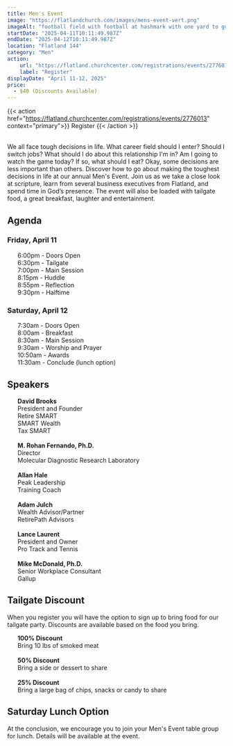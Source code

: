 ```yaml
---
title: Men's Event
image: "https://flatlandchurch.com/images/mens-event-vert.png"
imageAlt: "football field with football at hashmark with one yard to go"
startDate: "2025-04-11T10:11:49.987Z"
endDate: "2025-04-12T10:11:49.987Z"
location: "Flatland 144"
category: "Men"
action:
    url: "https://flatland.churchcenter.com/registrations/events/2776013"
    label: "Register"
displayDate: "April 11-12, 2025"
price:
  - $40 (Discounts Available)
---
```


{{< action href="https://flatland.churchcenter.com/registrations/events/2776013" context="primary">}}
Register
{{< /action >}}<br><br>

We all face tough decisions in life. What career field should I enter? Should I switch jobs? What should I do about this relationship I'm in? Am I going to watch the game today? If so, what should I eat? Okay, some decisions are less important than others. Discover how to go about making the toughest decisions in life at our annual Men's Event. Join us as we take a close look at scripture, learn from several business executives from Flatland, and spend time in God’s presence. The event will also be loaded with tailgate food, a great breakfast, laughter and entertainment.

## Agenda

### Friday, April 11
<ul>
  6:00pm - Doors Open<br>
  6:30pm - Tailgate<br>
  7:00pm - Main Session<br>
  8:15pm - Huddle<br>
  8:55pm - Reflection<br>
  9:30pm - Halftime<br>
</ul>

### Saturday, April 12
<ul>
  7:30am - Doors Open<br>
  8:00am - Breakfast<br>
  8:30am - Main Session<br>
  9:30am - Worship and Prayer<br>
  10:50am - Awards<br>
  11:30am - Conclude (lunch option)<br>
</ul>

## Speakers
<ul>
  <b>David Brooks</b><br>President and Founder<br>Retire SMART<br>SMART Wealth<br>Tax SMART<br><br>
  <b>M. Rohan Fernando, Ph.D.</b><br>Director<br>Molecular Diagnostic Research Laboratory<br><br>
  <b>Allan Hale</b><br>Peak Leadership<br>Training Coach<br><br>
  <b>Adam Julch</b><br>Wealth Advisor/Partner<br>RetirePath Advisors<br><br>
  <b>Lance Laurent</b><br>President and Owner<br>Pro Track and Tennis<br><br>
  <b>Mike McDonald, Ph.D.</b><br>Senior Workplace Consultant<br>Gallup
</ul>

## Tailgate Discount

When you register you will have the option to sign up to bring food for our tailgate party. Discounts are available based on the food you bring.
<ul>
  <b>100% Discount</b><br>Bring 10 lbs of smoked meat<br><br>
  <b>50% Discount</b><br>Bring a side or dessert to share<br><br>
  <b>25% Discount</b><br>Bring a large bag of chips, snacks or candy to share
</ul>

## Saturday Lunch Option

At the conclusion, we encourage you to join your Men's Event table group for lunch. Details will be available at the event.</ul>
